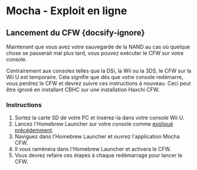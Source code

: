 # Mocha - Exploit en ligne

## Lancement du CFW {docsify-ignore}

Maintenant que vous avez votre sauvegarde de la NAND au cas où quelque chose se passerait mal plus tard, vous pouvez exécuter le CFW sur votre console.

Contrairement aux consoles telles que la DSi, la Wii ou la 3DS, le CFW sur la Wii U est temporaire. Cela signifie que dès que votre console redémarre, vous perdrez le CFW et devrez suivre ces instructions à nouveau. Ceci peut être ignoré en installant CBHC sur une installation Haxchi CFW.

### Instructions

1. Sortez la carte SD de votre PC et insérez-la dans votre console Wii U.
1. Lancez l'Homebrew Launcher sur votre console comme [expliqué précédemment](browser-exploit).
1. Naviguez dans l'Homebrew Launcher et ouvrez l'application Mocha CFW.
1. Il vous ramènera dans l'Homebrew Launcher et activera le CFW.
1. Vous devrez refaire ces étapes à chaque redémarrage pour lancer le CFW.